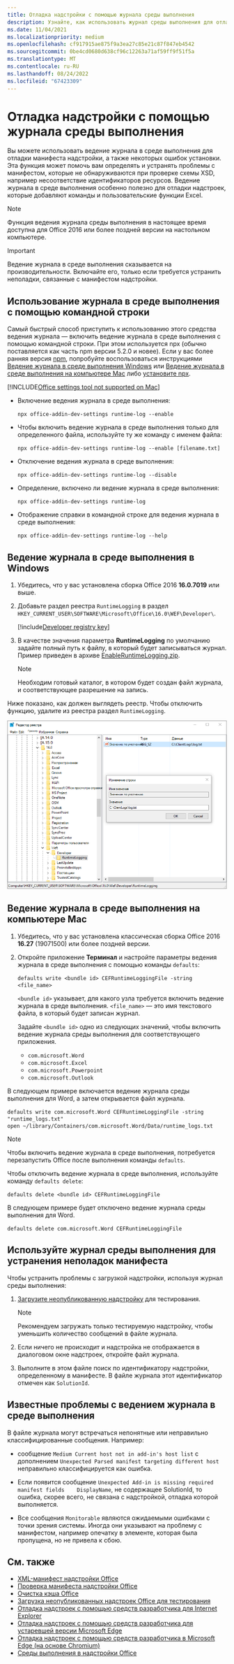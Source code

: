 ```yaml
---
title: Отладка надстройки с помощью журнала среды выполнения
description: Узнайте, как использовать журнал среды выполнения для отладки надстройки.
ms.date: 11/04/2021
ms.localizationpriority: medium
ms.openlocfilehash: cf917915ae875f9a3ea27c85e21c87f847eb4542
ms.sourcegitcommit: 0be4cd0680d638cf96c12263a71af59ff9f51f5a
ms.translationtype: MT
ms.contentlocale: ru-RU
ms.lasthandoff: 08/24/2022
ms.locfileid: "67423309"
---
```

# <a name="debug-your-add-in-with-runtime-logging"></a>Отладка надстройки с помощью журнала среды выполнения

Вы можете использовать ведение журнала в среде выполнения для отладки манифеста надстройки, а также некоторых ошибок установки. Эта функция может помочь вам определять и устранять проблемы с манифестом, которые не обнаруживаются при проверке схемы XSD, например несоответствие идентификаторов ресурсов. Ведение журнала в среде выполнения особенно полезно для отладки надстроек, которые добавляют команды и пользовательские функции Excel.

> [!NOTE]
> Функция ведения журнала среды выполнения в настоящее время доступна для Office 2016 или более поздней версии на настольном компьютере.

> [!IMPORTANT]
> Ведение журнала в среде выполнения сказывается на производительности. Включайте его, только если требуется устранить неполадки, связанные с манифестом надстройки.

## <a name="use-runtime-logging-from-the-command-line"></a>Использование журнала в среде выполнения с помощью командной строки

Самый быстрый способ приступить к использованию этого средства ведения журнала — включить ведение журнала в среде выполнения с помощью командной строки. При этом используется npx (обычно поставляется как часть npm версии 5.2.0 и новее). Если у вас более ранняя версия [npm](https://www.npmjs.com/), попробуйте воспользоваться инструкциями [Ведение журнала в среде выполнения Windows](#runtime-logging-on-windows) или [Ведение журнала в среде выполнения на компьютере Mac](#runtime-logging-on-mac) либо [установите npx](https://www.npmjs.com/package/npx).

[!INCLUDE[Office settings tool not supported on Mac](../includes/tool-nonsupport-mac-note.md)]

- Включение ведения журнала в среде выполнения:

    ```command&nbsp;line
    npx office-addin-dev-settings runtime-log --enable
    ```

- Чтобы включить ведение журнала в среде выполнения только для определенного файла, используйте ту же команду с именем файла:

    ```command&nbsp;line
    npx office-addin-dev-settings runtime-log --enable [filename.txt]
    ```

- Отключение ведения журнала в среде выполнения:

    ```command&nbsp;line
    npx office-addin-dev-settings runtime-log --disable
    ```

- Определение, включено ли ведение журнала в среде выполнения:

    ```command&nbsp;line
    npx office-addin-dev-settings runtime-log
    ```

- Отображение справки в командной строке для ведения журнала в среде выполнения:

    ```command&nbsp;line
    npx office-addin-dev-settings runtime-log --help
    ```

## <a name="runtime-logging-on-windows"></a>Ведение журнала в среде выполнения в Windows

1. Убедитесь, что у вас установлена сборка Office 2016 **16.0.7019** или выше.

2. Добавьте раздел реестра `RuntimeLogging` в раздел `HKEY_CURRENT_USER\SOFTWARE\Microsoft\Office\16.0\WEF\Developer\`.

    [!include[Developer registry key](../includes/developer-registry-key.md)]

3. В качестве значения параметра **RuntimeLogging** по умолчанию задайте полный путь к файлу, в который будет записываться журнал. Пример приведен в архиве [EnableRuntimeLogging.zip](https://github.com/OfficeDev/Office-Add-in-Commands-Samples/raw/master/Tools/RuntimeLogging/EnableRuntimeLogging.zip).

    > [!NOTE]
    > Необходим готовый каталог, в котором будет создан файл журнала, и соответствующее разрешение на запись.

Ниже показано, как должен выглядеть реестр. Чтобы отключить функцию, удалите из реестра раздел `RuntimeLogging`.

![Снимок экрана: редактор реестра с разделом реестра RuntimeLogging.](../images/runtime-logging-registry.png)

## <a name="runtime-logging-on-mac"></a>Ведение журнала в среде выполнения на компьютере Mac

1. Убедитесь, что у вас установлена классическая сборка Office 2016 **16.27** (19071500) или более поздней версии.

2. Откройте приложение **Терминал** и настройте параметры ведения журнала в среде выполнения с помощью команды `defaults`:

    ```command&nbsp;line
    defaults write <bundle id> CEFRuntimeLoggingFile -string <file_name>
    ```

    `<bundle id>` указывает, для какого узла требуется включить ведение журнала в среде выполнения. `<file_name>` — это имя текстового файла, в который будет записан журнал.

    Задайте `<bundle id>` одно из следующих значений, чтобы включить ведение журнала среды выполнения для соответствующего приложения.

    - `com.microsoft.Word`
    - `com.microsoft.Excel`
    - `com.microsoft.Powerpoint`
    - `com.microsoft.Outlook`

В следующем примере включается ведение журнала среды выполнения для Word, а затем открывается файл журнала.

```command&nbsp;line
defaults write com.microsoft.Word CEFRuntimeLoggingFile -string "runtime_logs.txt"
open ~/library/Containers/com.microsoft.Word/Data/runtime_logs.txt
```

> [!NOTE]
> Чтобы включить ведение журнала в среде выполнения, потребуется перезапустить Office после выполнения команды `defaults`.

Чтобы отключить ведение журнала в среде выполнения, используйте команду `defaults delete`:

```command&nbsp;line
defaults delete <bundle id> CEFRuntimeLoggingFile
```

В следующем примере будет отключено ведение журнала среды выполнения для Word.

```command&nbsp;line
defaults delete com.microsoft.Word CEFRuntimeLoggingFile
```

## <a name="use-runtime-logging-to-troubleshoot-issues-with-your-manifest"></a>Используйте журнал среды выполнения для устранения неполадок манифеста

Чтобы устранить проблемы с загрузкой надстройки, используя журнал среды выполнения:

1. [Загрузите неопубликованную надстройку](sideload-office-add-ins-for-testing.md) для тестирования.

    > [!NOTE]
    > Рекомендуем загружать только тестируемую надстройку, чтобы уменьшить количество сообщений в файле журнала.

2. Если ничего не происходит и надстройка не отображается в диалоговом окне надстроек, откройте файл журнала.

3. Выполните в этом файле поиск по идентификатору надстройки, определенному в манифесте. В файле журнала этот идентификатор отмечен как `SolutionId`.

## <a name="known-issues-with-runtime-logging"></a>Известные проблемы с ведением журнала в среде выполнения

В файле журнала могут встречаться непонятные или неправильно классифицированные сообщения. Например:

- сообщение `Medium Current host not in add-in's host list` с дополнением `Unexpected Parsed manifest targeting different host` неправильно классифицируется как ошибка.

- Если появится сообщение `Unexpected Add-in is missing required manifest fields    DisplayName`, не содержащее SolutionId, то ошибка, скорее всего, не связана с надстройкой, отладка которой выполняется.

- Все сообщения `Monitorable` являются ожидаемыми ошибками с точки зрения системы. Иногда они указывают на проблему с манифестом, например опечатку в элементе, которая была пропущена, но не привела к сбою.

## <a name="see-also"></a>См. также

- [XML-манифест надстройки Office](../develop/add-in-manifests.md)
- [Проверка манифеста надстройки Office](troubleshoot-manifest.md)
- [Очистка кэша Office](clear-cache.md)
- [Загрузка неопубликованных надстроек Office для тестирования](sideload-office-add-ins-for-testing.md)
- [Отладка надстроек с помощью средств разработчика для Internet Explorer](debug-add-ins-using-f12-tools-ie.md)
- [Отладка надстроек с помощью средств разработчика для устаревшей версии Microsoft Edge](debug-add-ins-using-devtools-edge-legacy.md)
- [Отладка надстроек с помощью средств разработчика в Microsoft Edge (на основе Chromium)](debug-add-ins-using-devtools-edge-chromium.md) 
- [Среды выполнения в надстройки Office](runtimes.md)